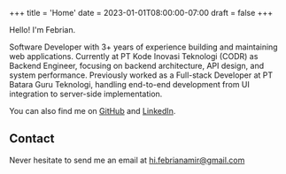 +++
title = 'Home'
date = 2023-01-01T08:00:00-07:00
draft = false
+++

Hello! I'm Febrian.

Software Developer with 3+ years of experience building and maintaining web applications. Currently at PT Kode Inovasi Teknologi (CODR) as Backend Engineer, focusing on backend architecture, API design, and system performance. Previously worked as a Full-stack Developer at PT Batara Guru Teknologi, handling end-to-end development from UI integration to server-side implementation.

You can also find me on [GitHub](https://github.com/febrianamir) and [LinkedIn](https://www.linkedin.com/in/febrianamir).

## Contact

Never hesitate to send me an email at hi.febrianamir@gmail.com 
